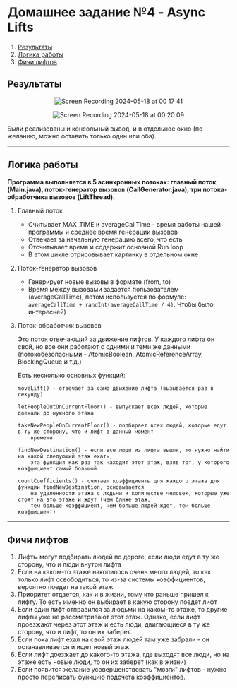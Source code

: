 # Домашнее задание №4 - Async Lifts

1. [Результаты](#Результаты)
2. [Логика работы](#Логика-работы)
3. [Фичи лифтов](#Фичи-лифтов)

## Результаты

<div align="center">
  
![Screen Recording 2024-05-18 at 00 17 41](https://github.com/Kaparya/HSE/assets/124422354/332d0334-0485-443a-95f3-049bb646bf53)

![Screen Recording 2024-05-18 at 00 20 09](https://github.com/Kaparya/HSE/assets/124422354/25d4f495-5c6f-4ea3-a687-23127785c9ab)
</div>


Были реализованы и консольный вывод, и в отдельное окно (по желанию, можно оставить только один или оба).

---

## Логика работы

**Программа выполняется в 5 асинхронных потоках: главный поток (Main.java), поток-генератор вызовов (CallGenerator.java), три потока-обработчика вызовов (LiftThread).**

1. Главный поток

   - Считывает MAX_TIME и averageCallTime - время работы нашей программы и среднее время генерации вызовов
   - Отвечает за начальную генерацию всего, что есть
   - Отсчитывает время и содержит основной Run loop
   - В этом цикле отрисовывает картинку в отдельном окне

2. Поток-генератор вызовов

   - Генерирует новые вызовы в формате (from, to)
   - Время между вызовами задается пользователем (averageCallTime), потом используется по формуле: ``` averageCallTime + randInt(averageCallTime / 4) ```. Чтобы было интересней)

3. Поток-обработчик вызовов

   Это поток отвечающий за движение лифтов. У каждого лифта он свой, но все они работают с одними и теми же данными (потокобезопасными -
   AtomicBoolean, AtomicReferenceArray, BlockingQueue и т.д.)

   Есть несколько основных функций:

       moveLift() - отвечает за само движение лифта (вызывается раз в секунду)

       letPeopleOutOnCurrentFloor() - выпускает всех людей, которые доехали до нужного этажа

       takeNewPeopleOnCurrentFloor() - подбирает всех людей, которые едут в ту же сторону, что и лифт в данный момент
           времени
   
       findNewDestination() - если все люди из лифта вышли, то нужно найти на какой следующий этаж ехать,
           эта функция как раз так находит этот этаж, взяв тот, у которого коэффициент самый большой

       countCoefficients() - считает коэффициенты для каждого этажа для функции findNewDestination, основывается
           на удаленности этажа с людьми и количестве человек, которые уже стоят на это этаже и ждут (чем ближе этаж,
           тем больше коэффициент, чем больше людей ждет, тем больше коэффициент)

---

## Фичи лифтов

1. Лифты могут подбирать людей по дороге, если люди едут в ту же сторону, что и люди внутри лифта
2. Если на каком-то этаже накопилось очень много людей, то как только лифт освободиться, то из-за системы коэффициентов, вероятно поедет на такой этаж
3. Приоритет отдается, как и в жизни, тому кто раньше пришел к лифту. То есть именно он выбирает в какую сторону поедет лифт
4. Если один лифт отправился за людьми на каком-то этаже, то другие лифты уже не рассматривают этот этаж. Однако, если лифт проезжают через этот этаж и есть люди, двигающиеся в ту же сторону, что и лифт, то он их заберет.
5. Если пока лифт ехал на свой этаж людей там уже забрали - он останавливается и ищет новый этаж.
6. Если лифт доезжает до какого-то этажа, где выходят все люди, но на этаже есть новые люди, то он их заберет (как в жизни)
7. Если появится желание усовершенствовать "мозги" лифтов - нужно просто переписать функцию подсчета коэффициентов.
